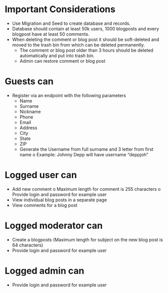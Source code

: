 # Important Considerations
- Use Migration and Seed to create database and records. 
- Database should contain at least 50k users, 1000 blogposts and every blogpost have at least 50 comments.
- When deleting the comment or blog post it should be soft-deleted and moved to the trash bin from which can be deleted permanently.
	- The comment or blog post older than 3 hours should be deleted automatically and put into trash bin. 
	- Admin can restore comment or blog post
# Guests can
- Register via an endpoint with the following parameters
	- Name 
	- Surname 
	- Nickname 
	- Phone 
	- Email 
	- Address 
	- City 
	- State 
	- ZIP
	- Generate the Username from full surname and 3 letter from first name o Example: Johnny Depp will have username “deppjoh”
# Logged user can 
- Add new comment o Maximum length for comment is 255 characters o Provide login and password for example user
- View individual blog posts in a separate page
- View comments for a blog post
# Logged moderator can
- Create a blogposts (Maximum length for subject on the new blog post is 64 characters)
- Provide login and password for example user
# Logged admin can
- Provide login and password for example user